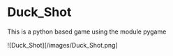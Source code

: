 # Duck_Shot
This is a python based game using the module pygame 

![Duck_Shot][/images/Duck_Shot.png]
